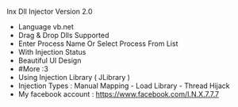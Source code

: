 Inx Dll Injector Version 2.0
- Language vb.net
- Drag & Drop Dlls Supported
- Enter Process Name Or Select Process From List
- With Injection Status
- Beautiful UI Design
- #More :3
- Using Injection Library ( JLibrary )
- Injection Types : Manual Mapping - Load Library - Thread Hijack
- My facebook account : https://www.facebook.com/I.N.X.7.7.7
